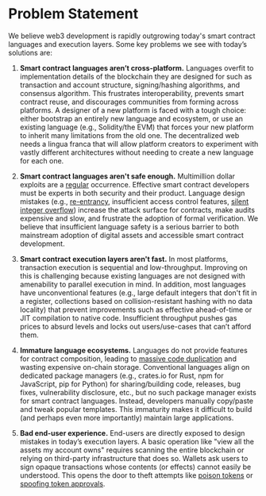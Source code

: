# Problem Statement
We believe web3 development is rapidly outgrowing today's smart contract languages and execution layers. Some key problems we see with today’s solutions are:

1. **Smart contract languages aren’t cross-platform.**
Languages overfit to implementation details of the blockchain they are designed for such as transaction and account structure, signing/hashing algorithms, and consensus algorithm.
This frustrates interoperability, prevents smart contract reuse, and discourages communities from forming across platforms.
A designer of a new platform is faced with a tough choice: either bootstrap an entirely new language and ecosystem, or use an existing language (e.g., Solidity/the EVM) that forces your new platform to inherit many limitations from the old one.
The decentralized web needs a lingua franca that will allow platform creators to experiment with vastly different architectures without needing to create a new language for each one.

2. **Smart contract languages aren't safe enough.**
Multimillion dollar exploits are a [regular](https://rekt.news/) occurrence.
Effective smart contract developers must be experts in both security and their product.
Language design mistakes (e.g., [re-entrancy](https://scsfg.io/hackers/reentrancy/), insufficient access control features, [silent integer overflow](https://consensys.github.io/smart-contract-best-practices/attacks/insecure-arithmetic/)) increase the attack surface for contracts, make audits expensive and slow, and frustrate the adoption of formal verification.
We believe that insufficient language safety is a serious barrier to both mainstream adoption of digital assets and accessible smart contract development.

3. **Smart contract execution layers aren't fast.**
In most platforms, transaction execution is sequential and low-throughput.
Improving on this is challenging because existing languages are not designed with amenability to parallel execution in mind.
In addition, most languages have unconventional features (e.g., large default integers that don't fit in a register, collections based on collision-resistant hashing with no data locality) that prevent improvements such as effective ahead-of-time or JIT compilation to native code.
Insufficient throughput pushes gas prices to absurd levels and locks out users/use-cases that can’t afford them.

4. **Immature language ecosystems.**
Languages do not provide features for contract composition, leading to [massive code duplication](http://www.ifca.ai/fc20/preproceedings/106.pdf) and wasting expensive on-chain storage.
Conventional languages align on dedicated package managers (e.g., crates.io for Rust, npm for JavaScript, pip for Python) for sharing/building code, releases, bug fixes, vulnerability disclosure, etc., but no such package manager exists for smart contract languages.
Instead, developers manually copy/paste and tweak popular templates.
This immaturity makes it difficult to build (and perhaps even more importantly) maintain large applications.

5. **Bad end-user experience.**
End-users are directly exposed to design mistakes in today’s execution layers. 
A basic operation like "view all the assets my account owns" requires scanning the entire blockchain or relying on third-party infrastructure that does so. 
Wallets ask users to sign opaque transactions whose contents (or effects) cannot easily be understood. This opens the door to theft attempts like [poison tokens](https://www.theblockcrypto.com/post/112339/creative-attacker-steals-76000-in-rune-by-giving-out-free-tokens) or [spoofing token approvals](https://www.theverge.com/2022/2/20/22943228/opensea-phishing-hack-smart-contract-bug-stolen-nft).
